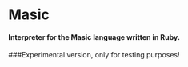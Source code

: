 Masic
=====

#### Interpreter for the Masic language written in Ruby.

###Experimental version, only for testing purposes!
